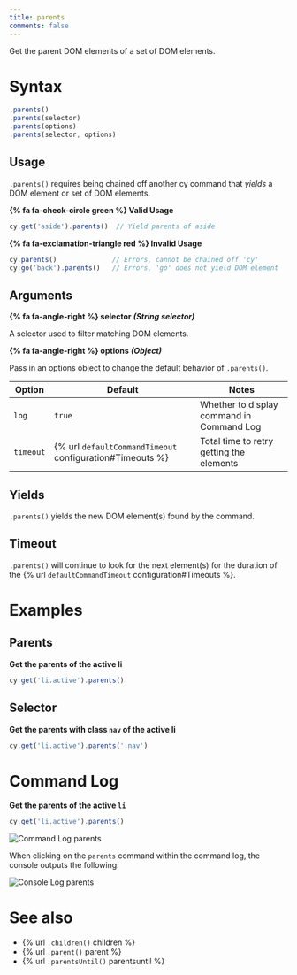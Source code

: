 ```yaml
---
title: parents
comments: false
---
```


Get the parent DOM elements of a set of DOM elements.

# Syntax

```javascript
.parents()
.parents(selector)
.parents(options)
.parents(selector, options)
```

## Usage

`.parents()` requires being chained off another cy command that *yields* a DOM element or set of DOM elements.

**{% fa fa-check-circle green %} Valid Usage**

```javascript
cy.get('aside').parents()  // Yield parents of aside
```

**{% fa fa-exclamation-triangle red %} Invalid Usage**

```javascript
cy.parents()              // Errors, cannot be chained off 'cy'
cy.go('back').parents()   // Errors, 'go' does not yield DOM element
```

## Arguments

**{% fa fa-angle-right %} selector**  ***(String selector)***

A selector used to filter matching DOM elements.

**{% fa fa-angle-right %} options**  ***(Object)***

Pass in an options object to change the default behavior of `.parents()`.

Option | Default | Notes
--- | --- | ---
`log` | `true` | Whether to display command in Command Log
`timeout` | {% url `defaultCommandTimeout` configuration#Timeouts %} | Total time to retry getting the elements


## Yields

`.parents()` yields the new DOM element(s) found by the command.

## Timeout

`.parents()` will continue to look for the next element(s) for the duration of the {% url `defaultCommandTimeout` configuration#Timeouts %}.

# Examples

## Parents

**Get the parents of the active li**

```javascript
cy.get('li.active').parents()
```

## Selector

**Get the parents with class `nav` of the active li**

```javascript
cy.get('li.active').parents('.nav')
```

# Command Log

**Get the parents of the active `li`**

```javascript
cy.get('li.active').parents()
```

![Command Log parents](https://cloud.githubusercontent.com/assets/1271364/11447168/be286244-950f-11e5-82e8-9a2a6d1d08e8.png)

When clicking on the `parents` command within the command log, the console outputs the following:

![Console Log parents](https://cloud.githubusercontent.com/assets/1271364/11447171/c1ba5ef8-950f-11e5-9f2d-7fbd0b142649.png)

# See also

- {% url `.children()` children %}
- {% url `.parent()` parent %}
- {% url `.parentsUntil()` parentsuntil %}

